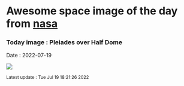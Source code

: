 
# Awesome space image of the day from [nasa](https://api.nasa.gov/)

### Today image : Pleiades over Half Dome

Date : 2022-07-19


![](https://apod.nasa.gov/apod/image/2207/HalfPleiades_Venkatraman_960.jpg)

<small>Latest update : Tue Jul 19 18:21:26 2022</small>



